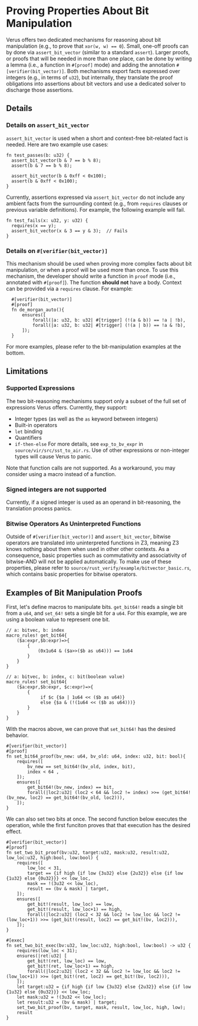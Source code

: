 # Proving Properties About Bit Manipulation

Verus offers two dedicated mechanisms for reasoning about bit manipulation
(e.g., to prove that `xor(w, w) == 0`).  Small, one-off proofs can by done
via `assert_bit_vector` (similar to a standard `assert`).  Larger proofs,
or proofs that will be needed in more than one place, can be done by writing
a lemma (i.e., a function in `#[proof]` mode) and adding the annotation 
`#[verifier(bit_vector)]`.  Both mechanisms export facts expressed over
integers (e.g., in terms of `u32`), but internally, they translate the proof
obligations into assertions about bit vectors and use a dedicated solver to
discharge those assertions.

## Details

### Details on `assert_bit_vector`
`assert_bit_vector` is used when a short and context-free bit-related fact is needed. 
Here are two example use cases:
```
fn test_passes(b: u32) {
  assert_bit_vector(b & 7 == b % 8);
  assert(b & 7 == b % 8);

  assert_bit_vector(b & 0xff < 0x100);
  assert(b & 0xff < 0x100);
}
```

Currently, assertions expressed via `assert_bit_vector` do not include any
ambient facts from the surrounding context (e.g., from `requires` clauses or
previous variable definitions).  For example, the following example will fail.

```
fn test_fails(x: u32, y: u32) {
  requires(x == y);
  assert_bit_vector(x & 3 == y & 3);  // Fails
}
```


### Details on `#[verifier(bit_vector)]`
This mechanism should be used when proving more complex facts about bit manipulation,
or when a proof will be used more than once.
To use this mechanism, the developer should write a
function in `proof` mode (i.e., annotated with `#[proof]`). 
The function **should not** have a body. 
Context can be provided via a `requires` clause. 
For example:     
```
  #[verifier(bit_vector)]
  #[proof]
  fn de_morgan_auto(){
      ensures([
          forall(|a: u32, b: u32| #[trigger] (!(a & b)) == !a | !b),
          forall(|a: u32, b: u32| #[trigger] (!(a | b)) == !a & !b),
      ]);
  }
```
For more examples, please refer to the bit-manipulation examples at the bottom.

## Limitations

### Supported Expressions 

The two bit-reasoning mechanisms support only a subset of the full set of expressions Verus offers.
Currently, they support:
- Integer types (as well as the `as` keyword between integers)
- Built-in operators
- `let` binding
- Quantifiers
- `if-then-else` 
For more details, see `exp_to_bv_expr` in `source/vir/src/sst_to_air.rs`.
Use of other expressions or non-integer types will cause Verus to panic.

Note that function calls are not supported. As a workaround, you may consider using a macro instead of a function.

### Signed integers are not supported
Currently, if a signed integer is used as an operand in bit-reasoning, the translation process panics.


### Bitwise Operators As Uninterpreted Functions
Outside of `#[verifier(bit_vector)]` and `assert_bit_vector`, bitwise operators
are translated into uninterpreted functions in Z3, meaning Z3 knows nothing
about them when used in other other contexts. 
As a consequence, basic properties such as commutativity and associativity of
bitwise-AND will not be applied automatically. To make use of these properties,
please refer to `source/rust_verify/example/bitvector_basic.rs`, which contains
basic properties for bitwise operators.



## Examples of Bit Manipulation Proofs
First, let's define macros to manipulate bits. `get_bit64!` reads a single bit from a `u64`, and `set_64!` sets a single bit for a `u64`. For this example, we are using a boolean value to represent one bit.
```
// a: bitvec, b: index
macro_rules! get_bit64{
    ($a:expr,$b:expr)=>{
        {
            (0x1u64 & ($a>>($b as u64))) == 1u64
        }
    }
}

// a: bitvec, b: index, c: bit(boolean value)
macro_rules! set_bit64{
    ($a:expr,$b:expr, $c:expr)=>{
        {
             if $c {$a | 1u64 << ($b as u64)}
             else {$a & (!(1u64 << ($b as u64)))}
        }
    }
}
```
With the macros above, we can prove that `set_bit64!` has the desired behavior. 
```
#[verifier(bit_vector)]
#[proof]
fn set_bit64_proof(bv_new: u64, bv_old: u64, index: u32, bit: bool){
    requires([
        bv_new == set_bit64!(bv_old, index, bit),
        index < 64 ,
    ]);
    ensures([
        get_bit64!(bv_new, index) == bit,
        forall(|loc2:u32| (loc2 < 64 && loc2 != index) >>= (get_bit64!(bv_new, loc2) == get_bit64!(bv_old, loc2))),
    ]);
}
```

We can also set two bits at once.  The second function below executes the operation, while the first funciton proves that that execution has the desired effect.
```
#[verifier(bit_vector)]
#[proof]
fn set_two_bit_proof(bv:u32, target:u32, mask:u32, result:u32, low_loc:u32, high:bool, low:bool) {
    requires([
        low_loc < 31,
        target == {if high {if low {3u32} else {2u32}} else {if low {1u32} else {0u32}}} << low_loc,
        mask == !(3u32 << low_loc),
        result == (bv & mask) | target, 
    ]);
    ensures([
        get_bit!(result, low_loc) == low,
        get_bit!(result, low_loc+1) == high,
        forall(|loc2:u32| (loc2 < 32 && loc2 != low_loc && loc2 != (low_loc+1)) >>= (get_bit!(result, loc2) == get_bit!(bv, loc2))),
    ]);    
}

#[exec]
fn set_two_bit_exec(bv:u32, low_loc:u32, high:bool, low:bool) -> u32 {
    requires(low_loc < 31);
    ensures(|ret:u32| [ 
        get_bit!(ret, low_loc) == low,
        get_bit!(ret, low_loc+1) == high,
        forall(|loc2:u32| (loc2 < 32 && loc2 != low_loc && loc2 != (low_loc+1)) >>= (get_bit!(ret, loc2) == get_bit!(bv, loc2))),
    ]);
    let target:u32 = {if high {if low {3u32} else {2u32}} else {if low {1u32} else {0u32}}} << low_loc;
    let mask:u32 = !(3u32 << low_loc);
    let result:u32 = (bv & mask) | target;
    set_two_bit_proof(bv, target, mask, result, low_loc, high, low);
    result
}
```


